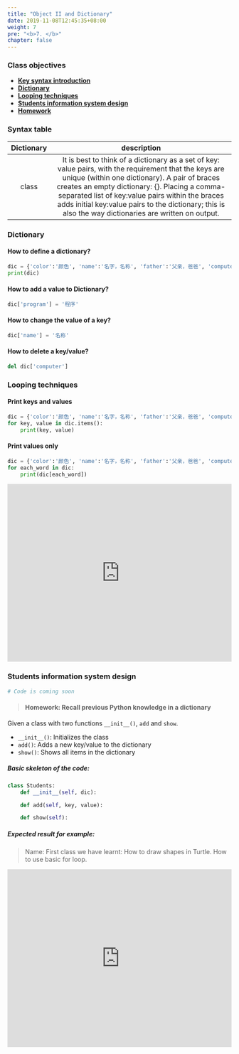 ```yaml
---
title: "Object II and Dictionary"
date: 2019-11-08T12:45:35+08:00
weight: 7
pre: "<b>7. </b>"
chapter: false
---
```


### Class objectives
- [**Key syntax introduction**](#syntax-table)
- [**Dictionary**](#dictionary)
- [**Looping techniques**](#objects_in_game_design)
- [**Students information system design**](#students_information_system_design)
- [**Homework**](#homework)

### Syntax table

|  <center>Dictionary</center>  |  <center>description</center>  |
|:----------|:-------------:|
|  <center>class</center>   | It is best to think of a dictionary as a set of key: value pairs, with the requirement that the keys are unique (within one dictionary). A pair of braces creates an empty dictionary: {}. Placing a comma-separated list of key:value pairs within the braces adds initial key:value pairs to the dictionary; this is also the way dictionaries are written on output. |

### Dictionary

#### How to define a dictionary?

```python
dic = {'color':'颜色', 'name':'名字，名称', 'father':'父亲，爸爸', 'computer':'电脑，计算机'}
print(dic)
```

#### How to add a value to Dictionary?

```python
dic['program'] = '程序'
```

#### How to change the value of a key?

```python
dic['name'] = '名称'
```

#### How to delete a key/value?

```python
del dic['computer']
```


### Looping techniques

#### Print keys and values

```python
dic = {'color':'颜色', 'name':'名字，名称', 'father':'父亲，爸爸', 'computer':'电脑，计算机'}
for key, value in dic.items():
	print(key, value)
```

#### Print values only

```python
dic = {'color':'颜色', 'name':'名字，名称', 'father':'父亲，爸爸', 'computer':'电脑，计算机'}
for each_word in dic:
	print(dic[each_word])
```

<iframe src="https://trinket.io/embed/python/b9b4074bb7" width="100%" height="400" frameborder="0" marginwidth="0" marginheight="0" allowfullscreen></iframe>

### Students information system design

```python
# Code is coming soon
```

> #### Homework: Recall previous Python knowledge in a dictionary

Given a class with two functions `__init__()`, `add` and `show`.

- `__init__()`: Initializes the class
- `add()`: Adds a new key/value to the dictionary
- `show()`:  Shows all items in the dictionary

##### Basic skeleton of the code:

```python
class Students:
	def __init__(self, dic):

	def add(self, key, value):

	def show(self):
```

##### Expected result for example:

> Name: First class we have learnt: How to draw shapes in Turtle. How to use basic for loop.

<iframe src="https://trinket.io/embed/python/b9b4074bb7" width="100%" height="400" frameborder="0" marginwidth="0" marginheight="0" allowfullscreen></iframe>